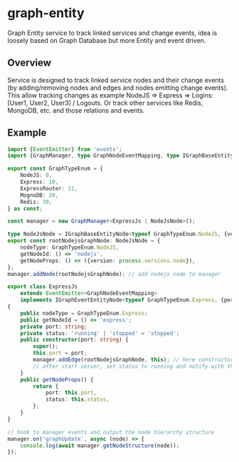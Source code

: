 # graph-entity

Graph Entity service to track linked services and change events, idea is loosely based on Graph Database but more Entity and event driven.

## Overview

Service is designed to track linked service nodes and their change events (by adding/removing nodes and edges and nodes emitting change events).
This allow tracking changes as example NodeJS => Express => Logins: [User1, User2, User3] / Logouts. Or track other services like Redis, MongoDB, etc. and those relations and events.

## Example

```typescript
import {EventEmitter} from 'events';
import {GraphManager, type GraphNodeEventMapping, type IGraphBaseEntityNode, type IGraphEventEntityNode} from '.';

export const GraphTypeEnum = {
	NodeJS: 0,
	Express: 10,
	ExpressRouter: 11,
	MognoDB: 20,
	Redis: 30,
} as const;

const manager = new GraphManager<ExpressJs | NodeJsNode>();

type NodeJsNode = IGraphBaseEntityNode<typeof GraphTypeEnum.NodeJS, {version: string}>;
export const rootNodejsGraphNode: NodeJsNode = {
	nodeType: GraphTypeEnum.NodeJS,
	getNodeId: () => 'nodejs',
	getNodeProps: () => ({version: process.versions.node}),
};
manager.addNode(rootNodejsGraphNode); // add nodejs node to manager

export class ExpressJs
	extends EventEmitter<GraphNodeEventMapping>
	implements IGraphEventEntityNode<typeof GraphTypeEnum.Express, {port: string | number | undefined; status?: 'running' | 'stopped'}>
{
	public nodeType = GraphTypeEnum.Express;
	public getNodeId = () => 'express';
	private port: string;
	private status: 'running' | 'stopped' = 'stopped';
	public constructor(port: string) {
		super();
		this.port = port;
		manager.addEdge(rootNodejsGraphNode, this); // here constructor work easy way to add edge to nodejs root node
		// after start server, set status to running and notify with this.emit('nodeUpdated') event
	}
	public getNodeProps() {
		return {
			port: this.port,
			status: this.status,
		};
	}
}

// hook to manager events and output the node hierarchy structure
manager.on('graphUpdate', async (node) => {
	console.log(await manager.getNodeStructure(node));
});
```
